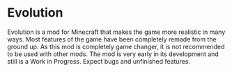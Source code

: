 # Evolution

Evolution is a mod for Minecraft that makes the game more realistic in many ways. Most features of the game have been completely remade from the ground up. As this mod is completely game changer, it is not recommended to be used with other mods. The mod is very early in its development and still is a Work in Progress. Expect bugs and unfinished features.

